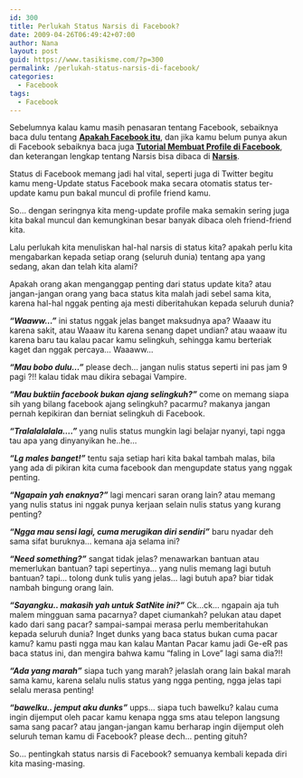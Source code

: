 ```yaml
---
id: 300
title: Perlukah Status Narsis di Facebook?
date: 2009-04-26T06:49:42+07:00
author: Nana
layout: post
guid: https://www.tasikisme.com/?p=300
permalink: /perlukah-status-narsis-di-facebook/
categories:
  - Facebook
tags:
  - Facebook
---
```

Sebelumnya kalau kamu masih penasaran tentang Facebook, sebaiknya baca dulu tentang [**Apakah Facebook itu**](https://www.tasikisme.com/apakah-facebook-itu "Apakah Facebook Itu?"), dan jika kamu belum punya akun di Facebook sebaiknya baca juga [**Tutorial Membuat Profile di Facebook**](https://www.tasikisme.com/tutorial-membuat-profile-di-facebook "Tutorial Membuat Profile di Facebook"), dan keterangan lengkap tentang Narsis bisa dibaca di [**Narsis**](https://www.tasikisme.com/narsis "Apakah narsis itu?").

Status di Facebook memang jadi hal vital, seperti juga di Twitter begitu kamu meng-Update status Facebook maka secara otomatis status ter-update kamu pun bakal muncul di profile friend kamu.

So… dengan seringnya kita meng-update profile maka semakin sering juga kita bakal muncul dan kemungkinan besar banyak dibaca oleh friend-friend kita.

Lalu perlukah kita menuliskan hal-hal narsis di status kita? apakah perlu kita mengabarkan kepada setiap orang (seluruh dunia) tentang apa yang sedang, akan dan telah kita alami?

Apakah orang akan menganggap penting dari status update kita? atau jangan-jangan orang yang baca status kita malah jadi sebel sama kita, karena hal-hal nggak penting aja mesti diberitahukan kepada seluruh dunia?

_**&#8220;Waaww&#8230;&#8221;**_ ini status nggak jelas banget maksudnya apa? Waaaw itu karena sakit, atau Waaaw itu karena senang dapet undian? atau waaaw itu karena baru tau kalau pacar kamu selingkuh, sehingga kamu berteriak kaget dan nggak percaya… Waaaww…

_**“Mau bobo dulu…”**_ please dech… jangan nulis status seperti ini pas jam 9 pagi ?!! kalau tidak mau dikira sebagai Vampire.

_**“Mau buktiin facebook bukan ajang selingkuh?”**_ come on memang siapa sih yang bilang facebook ajang selingkuh? pacarmu? makanya jangan pernah kepikiran dan berniat selingkuh di Facebook.

_**“Tralalalalala….”**_ yang nulis status mungkin lagi belajar nyanyi, tapi ngga tau apa yang dinyanyikan he..he…

_**“Lg males banget!”**_ tentu saja setiap hari kita bakal tambah malas, bila yang ada di pikiran kita cuma facebook dan mengupdate status yang nggak penting.

_**“Ngapain yah enaknya?”**_ lagi mencari saran orang lain? atau memang yang nulis status ini nggak punya kerjaan selain nulis status yang kurang penting?

_**“Ngga mau sensi lagi, cuma merugikan diri sendiri”**_ baru nyadar deh sama sifat buruknya… kemana aja selama ini?

_**“Need something?”**_ sangat tidak jelas? menawarkan bantuan atau memerlukan bantuan? tapi sepertinya… yang nulis memang lagi butuh bantuan? tapi… tolong dunk tulis yang jelas… lagi butuh apa? biar tidak nambah bingung orang lain.

_**“Sayangku.. makasih yah untuk SatNite ini?”**_ Ck…ck… ngapain aja tuh malem mingguan sama pacarnya? dapet ciumankah? pelukan atau dapet kado dari sang pacar? sampai-sampai merasa perlu memberitahukan kepada seluruh dunia? Inget dunks yang baca status bukan cuma pacar kamu? kamu pasti ngga mau kan kalau Mantan Pacar kamu jadi Ge-eR pas baca status ini, dan mengira bahwa kamu “faling in Love” lagi sama dia?!!

_**“Ada yang marah&#8221;**_ siapa tuch yang marah? jelaslah orang lain bakal marah sama kamu, karena selalu nulis status yang ngga penting, ngga jelas tapi selalu merasa penting!

_**“bawelku.. jemput aku dunks&#8221;**_ upps&#8230; siapa tuch bawelku? kalau cuma ingin dijemput oleh pacar kamu kenapa ngga sms atau telepon langsung sama sang pacar? atau jangan-jangan kamu berharap ingin dijemput oleh seluruh teman kamu di Facebook? please dech&#8230; penting gituh?

So&#8230; pentingkah status narsis di Facebook? semuanya kembali kepada diri kita masing-masing.